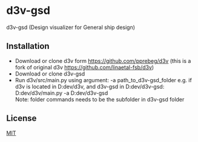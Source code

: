 # d3v-gsd

d3v-gsd (Design visualizer for General ship design)

## Installation

- Download or clone d3v form https://github.com/pprebeg/d3v (this is a fork of original d3v https://github.com/linaetal-fsb/d3v)
- Download or clone d3v-gsd
- Run d3v/src/main.py using argument: -a path_to_d3v-gsd_folder
  e.g. if d3v is located in D:dev/d3v, and d3v-gsd in D:dev/d3v-gsd:  D:dev/d3v/main.py -a D:dev/d3v-gsd\
  Note: folder commands needs to be the subfolder in d3v-gsd folder

## License
[MIT](https://choosealicense.com/licenses/mit/)
